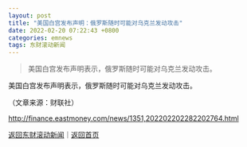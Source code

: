 ```yaml
---
layout: post
title: "美国白宫发布声明：俄罗斯随时可能对乌克兰发动攻击"
date: 2022-02-20 07:22:43 +0800
categories: emnews
tags: 东财滚动新闻
---
```

> 美国白宫发布声明表示，俄罗斯随时可能对乌克兰发动攻击。

<p>美国白宫发布声明表示，俄罗斯随时可能对乌克兰发动攻击。</p><p class="em_media">（文章来源：财联社）</p>

<http://finance.eastmoney.com/news/1351,202202202282202764.html>

[返回东财滚动新闻](//finews.withounder.com/emnews/)｜[返回首页](//finews.withounder.com/)